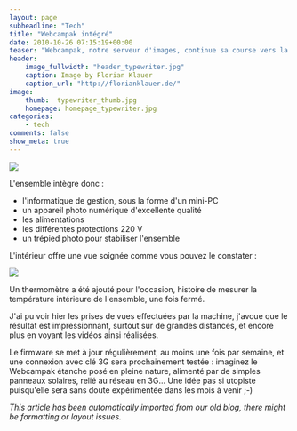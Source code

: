 ```yaml
---
layout: page
subheadline: "Tech"
title: "Webcampak intégré"
date: 2010-10-26 07:15:19+00:00
teaser: "Webcampak, notre serveur d'images, continue sa course vers la commercialisation. Il est maintenant testé in-situ, avec une récente intégration dans un boîtier étanche par l'un des testeurs"
header:
    image_fullwidth: "header_typewriter.jpg"
    caption: Image by Florian Klauer
    caption_url: "http://florianklauer.de/"
image:
    thumb:  typewriter_thumb.jpg
    homepage: homepage_typewriter.jpg
categories:
    - tech
comments: false
show_meta: true
---
```


[![](http://infracom-france.com/blog2/wp-content/uploads/2010/10/webcampak1-225x300.jpg)](http://infracom-france.com/blog2/wp-content/uploads/2010/10/webcampak1.jpg)

L'ensemble intègre donc :

  * l'informatique de gestion, sous la forme d'un mini-PC
  * un appareil photo numérique d'excellente qualité
  * les alimentations
  * les différentes protections 220 V
  * un trépied photo pour stabiliser l'ensemble

L'intérieur offre une vue soignée comme vous pouvez le constater :

[![](http://infracom-france.com/blog2/wp-content/uploads/2010/10/webcampak2-225x300.jpg)](http://infracom-france.com/blog2/wp-content/uploads/2010/10/webcampak2.jpg)

Un thermomètre a été ajouté pour l'occasion, histoire de mesurer la température intérieure de l'ensemble, une fois fermé.

J'ai pu voir hier les prises de vues effectuées par la machine, j'avoue que le résultat est impressionnant, surtout sur de grandes distances, et encore plus en voyant les vidéos ainsi réalisées.

Le firmware se met à jour régulièrement, au moins une fois par semaine, et une connexion avec clé 3G sera prochainement testée : imaginez le Webcampak étanche posé en pleine nature, alimenté par de simples panneaux solaires, relié au réseau en 3G... Une idée pas si utopiste puisqu'elle sera sans doute expérimentée dans les mois à venir ;-)

_This article has been automatically imported from our old blog, there might be formatting or layout issues._
